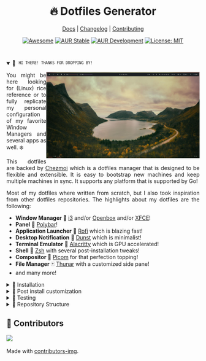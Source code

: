 <div align="justify">

<div align="center">

<h1>🔥 Dotfiles Generator</h1>

[Docs](https://ulises-jeremias.github.io/dotfiles) |
[Changelog](#) |
[Contributing](https://github.com/ulises-jeremias/dotfiles/blob/master/.github/CONTRIBUTING.md)

</div> <!-- center -->
<div align="center">

[![Awesome](https://awesome.re/mentioned-badge.svg)](https://github.com/PandaFoss/Awesome-Arch)
[![AUR Stable](https://img.shields.io/aur/version/dots-stable?label=AUR+Stable)](https://aur.archlinux.org/packages/dots-stable)
[![AUR Development](https://img.shields.io/aur/version/dots-git?label=AUR+Development)](https://aur.archlinux.org/packages/dots-git)
[![License: MIT][licensebadge]][licenseurl]

</div> <!-- center -->

<h1>
  <a href="#--------">
    <img alt="" align="right" src="https://badges.pufler.dev/visits/ulises-jeremias/dotfiles?style=flat-square&label=&color=000000&logo=github&logoColor=white&labelColor=000000"/>
  </a>
</h1>

<details open>
<summary>👋 ‎ <sup><sub><samp>HI THERE! THANKS FOR DROPPING BY!</samp></sub></sup></summary>

<a href="#octocat--hi-there-thanks-for-dropping-by">
  <picture>
    <source media="(prefers-color-scheme: dark)" alt="" align="right" width="400px" srcset="./static/screen-2.jpg"/>
    <img alt="" align="right" width="400px" src="./static/screen-2.jpg"/>
  </picture>
</a>

You might be here looking for (Linux) rice reference or to fully replicate my personal
configuration of my favorite Window Managers and several apps as well. ❄️

This dotfiles are backed by [Chezmoi](https://www.chezmoi.io/) which is a dotfiles manager that is designed to be flexible and extensible. It is easy to bootstrap new machines and keep multiple machines in sync. It supports any platform that is supported by Go!

Most of my dotfiles where written from scratch, but I also took inspiration from other dotfiles repositories. The highlights about my dotfiles are the following:

- **Window Manager** 🍱 [i3](https://i3wm.org) and/or [Openbox](http://openbox.org/wiki/Main_Page) and/or [XFCE](https://www.xfce.org/)!
- **Panel** 🌸 [Polybar](https://polybar.github.io/)!
- **Application Launcher** 🚀 [Rofi](https://github.com/davatorium/rofi) which is blazing fast!
- **Desktop Notification** 🌿 [Dunst](https://github.com/dunst-project/dunst) which is minimalist!
- **Terminal Emulator** 🌿 [Alacritty](https://alacritty.org/) which is GPU accelerated!
- **Shell** 🐚 [Zsh](https://zsh.org) with several post-installation tweaks!
- **Compositor** 🍧 [Picom](https://github.com/yshui/picom) for that perfection topping!
- **File Manager** 🃏 [Thunar](https://docs.xfce.org/xfce/thunar/start) with a customized side pane!
- and many more!

</details>

<details>
<summary>🌟 Installation</summary>

### From the Arch-Linux User Repository (AUR)

- Using a helper like [yay](https://github.com/Jguer/yay)

  Install [dots-stable](https://aur.archlinux.org/packages/dots-stable/)

  ```sh
  yay dots-stable
  dots
  ```

  or install the rolling release [dots-git](https://aur.archlinux.org/packages/dots-git/)

  ```sh
  yay dots-git
  dots
  ```

- Using `makepkg`

  Install [dots-stable](https://aur.archlinux.org/packages/dots-stable/)

  ```sh
  git clone https://aur.archlinux.org/dots-stable.git /tmp/dots-stable
  cd /tmp/dots-stable
  makepkg -si
  dots
  ```

  or install the rolling release [dots-git](https://aur.archlinux.org/packages/dots-git/)

  ```sh
  git clone https://aur.archlinux.org/dots-git.git /tmp/dots-git
  cd /tmp/dots-git
  makepkg -si
  dots
  ```

### From source

> Use this for any OS that is not `Arch Linux` or `Arch Linux based distro`.
> This will install unstable versions of the dotfiles generator. You can switch to a stable version by using any existing git tag.

```sh
git clone https://github.com/ulises-jeremias/dotfiles /tmp/dotfiles
cd /tmp/dotfiles
sudo ./install
dots
```

The installation script allows you to install all the necessary dependencies to make your dotfiles config work correctly.

### Using Chezmoi

> This is a recommended way to install the dotfiles generator. It will install the latest stable version of the dotfiles generator using [Chezmoi](https://www.chezmoi.io/) which is a dotfiles manager that is designed to be flexible and extensible.

```sh
chezmoi init --source ~/.local/share/dotfiles --apply ulises-jeremias
```

This will install the dotfiles generator in `~/.local/share/dotfiles`.

</details>

<details>
<summary>🎨 Post install customization</summary>

There is no need to fork this repository in order to customize it. Everything can be customized by leveraging the generated dotfiles directory. You are encouraged to maintain a separate GitHub repository of configurations for your own dotfiles.

Read more about this at [Customization Docs](https://github.com/ulises-jeremias/dotfiles/wiki/#Customization).

</details>

<details>
<summary>🧪 Testing</summary>

We use [Vagrant](https://www.vagrantup.com/) to test the installation of the dotfiles generator in different OSs.

To run the testing environment, just execute the following commands:

```sh
git clone https://github.com/ulises-jeremias/dotfiles /tmp/dotfiles
cd /tmp/dotfiles

# start the VM
./bin/play

# provision the VM
./bin/play --provision

# remove the VM
./bin/play --remove

# use -h to know more about the available options
```

</details>

<details>
<summary>📁 Repository Structure</summary>

```sh
.
├── .github                 # GitHub related files
├── playground              # testing environment using Vagrant
├── root                    # root directory of the dotfiles
├── static/                 # static files used by the README
├── lib/                    # utility files used by dots
├── dots                    # dots binary to install the dotfiles
└── install                 # installation `dots` binary in the system
```

</details>

## 🤝 Contributors

<a href="https://github.com/ulises-jeremias/dotfiles/contributors">
  <img src="https://contrib.rocks/image?repo=ulises-jeremias/dotfiles"/>
</a>

Made with [contributors-img](https://contrib.rocks).

[licensebadge]: https://img.shields.io/badge/License-MIT-blue.svg
[licenseurl]: https://github.com/ulises-jeremias/dotfiles/blob/master/LICENSE
</div> <!-- justify -->
